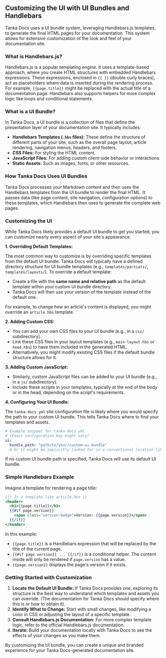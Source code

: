 ## Customizing the UI with UI Bundles and Handlebars

Tanka Docs uses a UI bundle system, leveraging Handlebars.js templates, to generate the final HTML pages for your documentation. This system allows for extensive customization of the look and feel of your documentation site.

### What is Handlebars.js?

Handlebars.js is a popular templating engine. It uses a template-based approach, where you create HTML structures with embedded Handlebars expressions. These expressions, enclosed in `{{ }}` (double curly braces), act as placeholders where data is inserted during the rendering process. For example, `{{page.title}}` might be replaced with the actual title of a documentation page. Handlebars also supports helpers for more complex logic like loops and conditional statements.

### What is a UI Bundle?

In Tanka Docs, a UI bundle is a collection of files that define the presentation layer of your documentation site. It typically includes:

-   **Handlebars Templates (`.hbs` files):** These define the structure of different parts of your site, such as the overall page layout, article rendering, navigation menus, headers, and footers.
-   **CSS Files:** For styling the HTML content.
-   **JavaScript Files:** For adding custom client-side behavior or interactions.
-   **Static Assets:** Such as images, fonts, or other resources.

### How Tanka Docs Uses UI Bundles

Tanka Docs processes your Markdown content and then uses the Handlebars templates from the UI bundle to render the final HTML. It passes data (like page content, site navigation, configuration options) to these templates, which Handlebars then uses to generate the complete web pages.

### Customizing the UI

While Tanka Docs likely provides a default UI bundle to get you started, you can customize nearly every aspect of your site's appearance.

**1. Overriding Default Templates:**

The most common way to customize is by overriding specific templates from the default UI bundle. Tanka Docs will typically have a defined directory structure for UI bundle templates (e.g., `templates/partials/`, `templates/layouts/`). To override a default template:

-   Create a file with the **same name and relative path** as the default template within your custom UI bundle directory.
-   Tanka Docs will then use your version of the template instead of the default one.

For example, to change how an article's content is displayed, you might override an `article.hbs` template.

**2. Adding Custom CSS:**

-   You can add your own CSS files to your UI bundle (e.g., in a `css/` subdirectory).
-   Link these CSS files in your layout templates (e.g., `main-layout.hbs` or `head.hbs`) to have them included in the generated HTML.
-   Alternatively, you might modify existing CSS files if the default bundle structure allows for it.

**3. Adding Custom JavaScript:**

-   Similarly, custom JavaScript files can be added to your UI bundle (e.g., in a `js/` subdirectory).
-   Include these scripts in your templates, typically at the end of the body or in the head, depending on the script's requirements.

**4. Configuring Your UI Bundle:**

The `tanka-docs.yml` site configuration file is likely where you would specify the path to your custom UI bundle. This tells Tanka Docs where to find your templates and assets.

```yaml
# Example snippet for tanka-docs.yml
# (Exact configuration key might vary)
ui:
  bundle_path: "path/to/your/custom-ui-bundle"
  # Or it might be implicitly looked for in a conventional location like 'ui-bundle'
```
If no custom UI bundle path is specified, Tanka Docs will use its default UI bundle.

### Simple Handlebars Example

Imagine a template for rendering a page title:

```handlebars
{{! In a template like article.hbs }}
<header>
  <h1>{{page.title}}</h1>
  {{#if page.version}}
    <span class="version-badge">Version: {{page.version}}</span>
  {{/if}}
</header>
```

In this example:
-   `{{page.title}}` is a Handlebars expression that will be replaced by the title of the current page.
-   `{{#if page.version}} ... {{/if}}` is a conditional helper. The content inside will only be rendered if `page.version` has a value.
-   `{{page.version}}` displays the page's version if it exists.

### Getting Started with Customization

1.  **Locate the Default UI Bundle:** If Tanka Docs provides one, exploring its structure is the best way to understand which templates and assets you can override. (The documentation for Tanka Docs should specify where this is or how to obtain it).
2.  **Identify What to Change:** Start with small changes, like modifying a color in CSS or adjusting the layout of a specific template.
3.  **Consult Handlebars.js Documentation:** For more complex template logic, refer to the official Handlebars.js documentation.
4.  **Iterate:** Build your documentation locally with Tanka Docs to see the effects of your changes as you make them.

By customizing the UI bundle, you can create a unique and branded experience for your Tanka Docs-generated documentation site.
```
